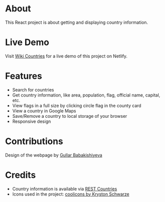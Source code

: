 # About
This React project is about getting and displaying country information.

# Live Demo
Visit [Wiki Countries](https://wikicountries-app.netlify.app/) for a live demo of this project on Netlify.

# Features
- Search for countries
- Get country information, like area, population, flag, official name, capital, etc.
- View flags in a full size by clicking circle flag in the county card
- View a country in Google Maps
- Save/Remove a country to local storage of your browser
- Responsive design

# Contributions
Design of the webpage by [Gullar Babakishiyeva](https://www.behance.net/gullarbabakishiyeva)

# Credits
- Country information is available via [REST Countries](https://restcountries.com/)
- Icons used in the project: [coolicons by Kryston Schwarze](https://github.com/krystonschwarze/coolicons)
